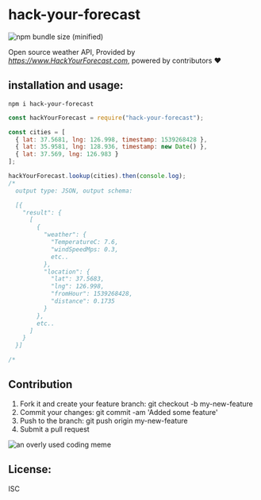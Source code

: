 # hack-your-forecast
![npm bundle size (minified)](https://img.shields.io/HackYourForecast/min/hackyourforecast.svg)

Open source weather API, Provided by _https://www.HackYourForecast.com_, powered by contributors ❤

## installation and usage:

`npm i hack-your-forecast`

```javascript
const hackYourForecast = require("hack-your-forecast");

const cities = [
  { lat: 37.5681, lng: 126.998, timestamp: 1539268428 },
  { lat: 35.9581, lng: 128.936, timestamp: new Date() },
  { lat: 37.569, lng: 126.983 }
];

hackYourForecast.lookup(cities).then(console.log);
/*
  output type: JSON, output schema:

  [{
    "result": {
      [
        {
          "weather": {
            "TemperatureC: 7.6,
            "windSpeedMps: 0.3,
            etc..
          },
          "location": {
            "lat": 37.5683,
            "lng": 126.998,
            "fromHour": 1539268428,
            "distance": 0.1735
          }
        },
        etc..
      ]
    }
  }]

/*
```

## Contribution

1. Fork it and create your feature branch: git checkout -b my-new-feature
2. Commit your changes: git commit -am 'Added some feature'
3. Push to the branch: git push origin my-new-feature
4. Submit a pull request

![an overly used coding meme](https://img.devrant.com/devrant/rant/r_536209_rcy6p.gif)

## License:

ISC

